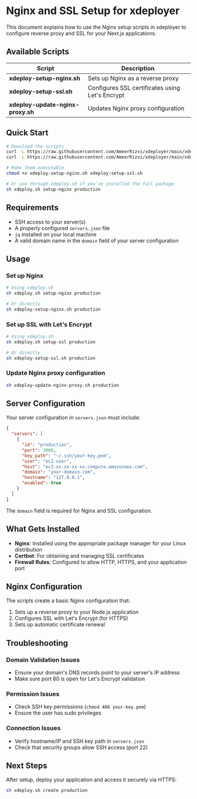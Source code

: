 # Nginx and SSL Setup for xdeployer

This document explains how to use the Nginx setup scripts in xdeployer to configure reverse proxy and SSL for your Next.js applications.

## Available Scripts

| Script                            | Description                                     |
| --------------------------------- | ----------------------------------------------- |
| **xdeploy-setup-nginx.sh**        | Sets up Nginx as a reverse proxy                |
| **xdeploy-setup-ssl.sh**          | Configures SSL certificates using Let's Encrypt |
| **xdeploy-update-nginx-proxy.sh** | Updates Nginx proxy configuration               |

## Quick Start

```bash
# Download the scripts
curl -L https://raw.githubusercontent.com/AmeerRizvi/xdeployer/main/xdeploy-setup-nginx.sh -o xdeploy-setup-nginx.sh
curl -L https://raw.githubusercontent.com/AmeerRizvi/xdeployer/main/xdeploy-setup-ssl.sh -o xdeploy-setup-ssl.sh

# Make them executable
chmod +x xdeploy-setup-nginx.sh xdeploy-setup-ssl.sh

# Or use through xdeploy.sh if you've installed the full package
sh xdeploy.sh setup-nginx production
```

## Requirements

- SSH access to your server(s)
- A properly configured `servers.json` file
- `jq` installed on your local machine
- A valid domain name in the `domain` field of your server configuration

## Usage

### Set up Nginx

```bash
# Using xdeploy.sh
sh xdeploy.sh setup-nginx production

# Or directly
sh xdeploy-setup-nginx.sh production
```

### Set up SSL with Let's Encrypt

```bash
# Using xdeploy.sh
sh xdeploy.sh setup-ssl production

# Or directly
sh xdeploy-setup-ssl.sh production
```

### Update Nginx proxy configuration

```bash
sh xdeploy-update-nginx-proxy.sh production
```

## Server Configuration

Your server configuration in `servers.json` must include:

```json
{
  "servers": [
    {
      "id": "production",
      "port": 3000,
      "key_path": "~/.ssh/your-key.pem",
      "user": "ec2-user",
      "host": "ec2-xx-xx-xx-xx.compute.amazonaws.com",
      "domain": "your-domain.com",
      "hostname": "127.0.0.1",
      "enabled": true
    }
  ]
}
```

The `domain` field is required for Nginx and SSL configuration.

## What Gets Installed

- **Nginx**: Installed using the appropriate package manager for your Linux distribution
- **Certbot**: For obtaining and managing SSL certificates
- **Firewall Rules**: Configured to allow HTTP, HTTPS, and your application port

## Nginx Configuration

The scripts create a basic Nginx configuration that:

1. Sets up a reverse proxy to your Node.js application
2. Configures SSL with Let's Encrypt (for HTTPS)
3. Sets up automatic certificate renewal

## Troubleshooting

### Domain Validation Issues

- Ensure your domain's DNS records point to your server's IP address
- Make sure port 80 is open for Let's Encrypt validation

### Permission Issues

- Check SSH key permissions (`chmod 400 your-key.pem`)
- Ensure the user has sudo privileges

### Connection Issues

- Verify hostname/IP and SSH key path in `servers.json`
- Check that security groups allow SSH access (port 22)

## Next Steps

After setup, deploy your application and access it securely via HTTPS:

```bash
sh xdeploy.sh create production
```
